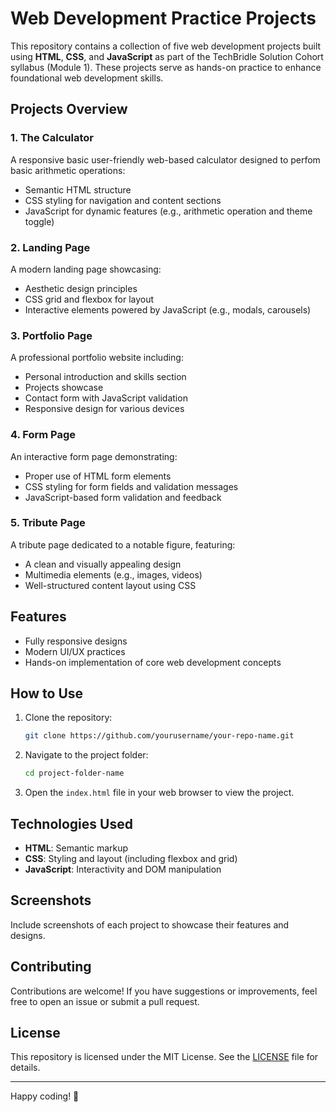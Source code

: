 
# Web Development Practice Projects

This repository contains a collection of five web development projects built using **HTML**, **CSS**, and **JavaScript** as part of the TechBridle Solution Cohort syllabus (Module 1). These projects serve as hands-on practice to enhance foundational web development skills.

## Projects Overview

### 1. The Calculator
A responsive basic user-friendly web-based calculator designed to perfom basic arithmetic operations:
- Semantic HTML structure
- CSS styling for navigation and content sections
- JavaScript for dynamic features (e.g., arithmetic operation and theme toggle)

### 2. Landing Page
A modern landing page showcasing:
- Aesthetic design principles
- CSS grid and flexbox for layout
- Interactive elements powered by JavaScript (e.g., modals, carousels)

### 3. Portfolio Page
A professional portfolio website including:
- Personal introduction and skills section
- Projects showcase
- Contact form with JavaScript validation
- Responsive design for various devices

### 4. Form Page
An interactive form page demonstrating:
- Proper use of HTML form elements
- CSS styling for form fields and validation messages
- JavaScript-based form validation and feedback

### 5. Tribute Page
A tribute page dedicated to a notable figure, featuring:
- A clean and visually appealing design
- Multimedia elements (e.g., images, videos)
- Well-structured content layout using CSS

## Features
- Fully responsive designs
- Modern UI/UX practices
- Hands-on implementation of core web development concepts

## How to Use
1. Clone the repository:
   ```bash
   git clone https://github.com/yourusername/your-repo-name.git
   ```
2. Navigate to the project folder:
   ```bash
   cd project-folder-name
   ```
3. Open the `index.html` file in your web browser to view the project.

## Technologies Used
- **HTML**: Semantic markup
- **CSS**: Styling and layout (including flexbox and grid)
- **JavaScript**: Interactivity and DOM manipulation

## Screenshots
Include screenshots of each project to showcase their features and designs.

## Contributing
Contributions are welcome! If you have suggestions or improvements, feel free to open an issue or submit a pull request.

## License
This repository is licensed under the MIT License. See the [LICENSE](LICENSE) file for details.

---

Happy coding! 🚀

